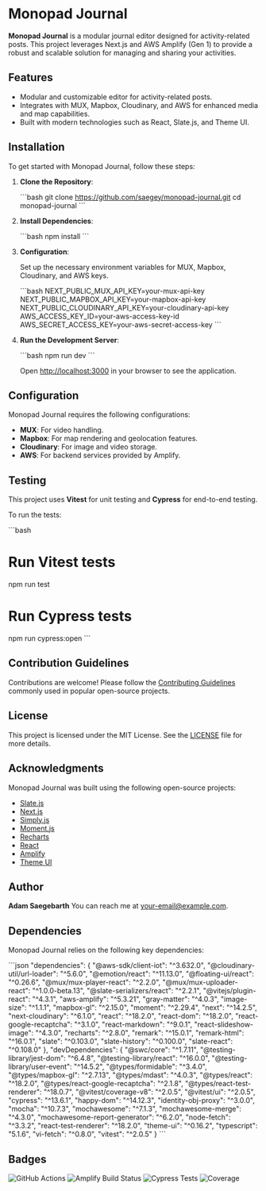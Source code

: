 # Monopad Journal

**Monopad Journal** is a modular journal editor designed for activity-related posts. This project leverages Next.js and AWS Amplify (Gen 1) to provide a robust and scalable solution for managing and sharing your activities.

## Features

- Modular and customizable editor for activity-related posts.
- Integrates with MUX, Mapbox, Cloudinary, and AWS for enhanced media and map capabilities.
- Built with modern technologies such as React, Slate.js, and Theme UI.

## Installation

To get started with Monopad Journal, follow these steps:

1. **Clone the Repository**:

   \`\`\`bash
   git clone https://github.com/saegey/monopad-journal.git
   cd monopad-journal
   \`\`\`

2. **Install Dependencies**:

   \`\`\`bash
   npm install
   \`\`\`

3. **Configuration**:

   Set up the necessary environment variables for MUX, Mapbox, Cloudinary, and AWS keys.

   \`\`\`bash
   NEXT_PUBLIC_MUX_API_KEY=your-mux-api-key
   NEXT_PUBLIC_MAPBOX_API_KEY=your-mapbox-api-key
   NEXT_PUBLIC_CLOUDINARY_API_KEY=your-cloudinary-api-key
   AWS_ACCESS_KEY_ID=your-aws-access-key-id
   AWS_SECRET_ACCESS_KEY=your-aws-secret-access-key
   \`\`\`

4. **Run the Development Server**:

   \`\`\`bash
   npm run dev
   \`\`\`

   Open [http://localhost:3000](http://localhost:3000) in your browser to see the application.

## Configuration

Monopad Journal requires the following configurations:

- **MUX**: For video handling.
- **Mapbox**: For map rendering and geolocation features.
- **Cloudinary**: For image and video storage.
- **AWS**: For backend services provided by Amplify.

## Testing

This project uses **Vitest** for unit testing and **Cypress** for end-to-end testing.

To run the tests:

\`\`\`bash

# Run Vitest tests

npm run test

# Run Cypress tests

npm run cypress:open
\`\`\`

## Contribution Guidelines

Contributions are welcome! Please follow the [Contributing Guidelines](https://github.com/nayafia/contributing-template) commonly used in popular open-source projects.

## License

This project is licensed under the MIT License. See the [LICENSE](LICENSE) file for more details.

## Acknowledgments

Monopad Journal was built using the following open-source projects:

- [Slate.js](https://github.com/ianstormtaylor/slate)
- [Next.js](https://github.com/vercel/next.js)
- [Simply.js](https://github.com/your-username/simply.js)
- [Moment.js](https://github.com/moment/moment)
- [Recharts](https://github.com/recharts/recharts)
- [React](https://github.com/facebook/react)
- [Amplify](https://github.com/aws-amplify/amplify-js)
- [Theme UI](https://github.com/system-ui/theme-ui)

## Author

**Adam Saegebarth**
You can reach me at [your-email@example.com](mailto:your-email@example.com).

## Dependencies

Monopad Journal relies on the following key dependencies:

\`\`\`json
"dependencies": {
"@aws-sdk/client-iot": "^3.632.0",
"@cloudinary-util/url-loader": "^5.6.0",
"@emotion/react": "^11.13.0",
"@floating-ui/react": "^0.26.6",
"@mux/mux-player-react": "^2.2.0",
"@mux/mux-uploader-react": "^1.0.0-beta.13",
"@slate-serializers/react": "^2.2.1",
"@vitejs/plugin-react": "^4.3.1",
"aws-amplify": "^5.3.21",
"gray-matter": "^4.0.3",
"image-size": "^1.1.1",
"mapbox-gl": "^2.15.0",
"moment": "^2.29.4",
"next": "^14.2.5",
"next-cloudinary": "^6.1.0",
"react": "^18.2.0",
"react-dom": "^18.2.0",
"react-google-recaptcha": "^3.1.0",
"react-markdown": "^9.0.1",
"react-slideshow-image": "^4.3.0",
"recharts": "^2.8.0",
"remark": "^15.0.1",
"remark-html": "^16.0.1",
"slate": "^0.103.0",
"slate-history": "^0.100.0",
"slate-react": "^0.108.0"
},
"devDependencies": {
"@swc/core": "^1.7.11",
"@testing-library/jest-dom": "^6.4.8",
"@testing-library/react": "^16.0.0",
"@testing-library/user-event": "^14.5.2",
"@types/formidable": "^3.4.0",
"@types/mapbox-gl": "^2.7.13",
"@types/mdast": "^4.0.3",
"@types/react": "^18.2.0",
"@types/react-google-recaptcha": "^2.1.8",
"@types/react-test-renderer": "^18.0.7",
"@vitest/coverage-v8": "^2.0.5",
"@vitest/ui": "^2.0.5",
"cypress": "^13.6.1",
"happy-dom": "^14.12.3",
"identity-obj-proxy": "^3.0.0",
"mocha": "^10.7.3",
"mochawesome": "^7.1.3",
"mochawesome-merge": "^4.3.0",
"mochawesome-report-generator": "^6.2.0",
"node-fetch": "^3.3.2",
"react-test-renderer": "^18.2.0",
"theme-ui": "^0.16.2",
"typescript": "5.1.6",
"vi-fetch": "^0.8.0",
"vitest": "^2.0.5"
}
\`\`\`

## Badges

![GitHub Actions](https://img.shields.io/github/actions/workflow/status/your-username/monopad-journal/ci.yml)
![Amplify Build Status](https://img.shields.io/amplify/build/your-app-id/branch)
![Cypress Tests](https://img.shields.io/cypress/status?branch=main)
![Coverage](https://img.shields.io/coverage/your-coverage-endpoint)
